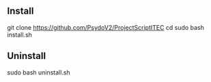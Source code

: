 ## Install

git clone https://github.com/PsydoV2/ProjectScriptITEC
cd 
sudo bash install.sh

## Uninstall

sudo bash uninstall.sh
